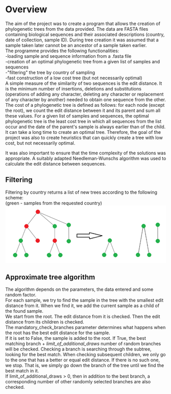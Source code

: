 # Overview  
The aim of the project was to create a program that allows the creation of phylogenetic trees from the data provided. The data are FASTA files containing biological sequences and their associated descriptions (country, date of collection, sample ID). During tree creation it was assumed that a sample taken later cannot be an ancestor of a sample taken earlier.  
The programme provides the following functionalities:  
-loading sample and sequence information from a .fasta file  
-creation of an optimal phylogenetic tree from a given list of samples and sequences  
-"filtering" the tree by country of sampling  
-fast construction of a low cost tree (but not necessarily optimal)  
A simple measure of the similarity of two sequences is the edit distance. It is the minimum number of insertions, deletions and substitutions (operations of adding any character, deleting any character or replacement of any character by another) needed to obtain one sequence from the other.  
The cost of a phylogenetic tree is defined as follows: for each node (except the root), we count the edit distance between it and its parent and sum all these values. For a given list of samples and sequences, the optimal phylogenetic tree is the least cost tree in which all sequences from the list occur and the date of the parent's sample is always earlier than of the child. It can take a long time to create an optimal tree. Therefore, the goal of the project was also to create heuristics that can quickly create a tree with low cost, but not necessarily optimal.  

It was also important to ensure that the time complexity of the solutions was appropriate. A suitably adapted Needleman-Wunschs algorithm was used to calculate the edit distance between sequences.  
## Filtering
Filtering by country returns a list of new trees according to the following scheme:  
(green - samples from the requested country)  
![](filtering.png)

## Approximate tree algorithm
The algorithm depends on the parameters, the data entered and some random factor.  
For each sample, we try to find the sample in the tree with the smallest edit distance from it. When we find it, we add the current sample as a child of the found sample.  
We start from the root. The edit distance from it is checked. Then the edit distance from its children is checked.  
The mandatory_check_branches parameter determines what happens when the root has the best edit distance for the sample.  
If it is set to False, the sample is added to the root. If True, the best matching branch + *limit_of_additional_draws* number of random branches will be checked.
Checking a branch is searching through the subtree, looking for the best match. When checking subsequent children, we only go to the one that has a better or equal edit distance. If there is no such one, we stop. That is, we simply go down the branch of the tree until we find the best match in it.  
If limit_of_additional_draws > 0, then in addition to the best branch, a corresponding number of other randomly selected branches are also checked.  






